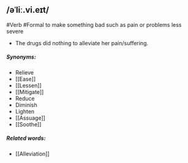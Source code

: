 ## /əˈliː.vi.eɪt/  
#Verb #Formal 
to make something bad such as pain or problems less severe

- The drugs did nothing to alleviate her pain/suffering.

##### Synonyms:
- Relieve
- [[Ease]]
- [[Lessen]]
- [[Mitigate]]
- Reduce
- Diminish
- Lighten
- [[Assuage]]
- [[Soothe]]

##### Related words:
- [[Alleviation]]
